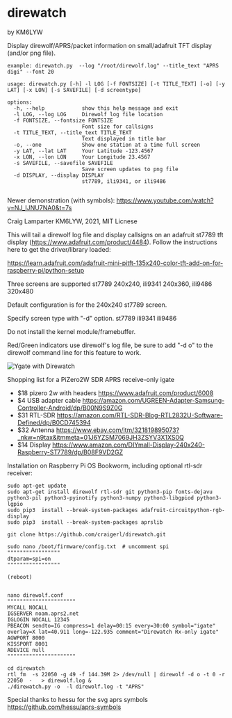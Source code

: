 # direwatch
by KM6LYW

Display direwolf/APRS/packet information on small/adafruit TFT display (and/or png file).

```
example: direwatch.py  --log "/root/direwolf.log" --title_text "APRS digi" --font 20

usage: direwatch.py [-h] -l LOG [-f FONTSIZE] [-t TITLE_TEXT] [-o] [-y LAT] [-x LON] [-s SAVEFILE] [-d screentype]

options:
  -h, --help            show this help message and exit
  -l LOG, --log LOG     Direwolf log file location
  -f FONTSIZE, --fontsize FONTSIZE
                        Font size for callsigns
  -t TITLE_TEXT, --title_text TITLE_TEXT
                        Text displayed in title bar
  -o, --one             Show one station at a time full screen
  -y LAT, --lat LAT     Your Latitude -123.4567
  -x LON, --lon LON     Your Longitude 23.4567
  -s SAVEFILE, --savefile SAVEFILE
                        Save screen updates to png file
  -d DISPLAY, --display DISPLAY
                        st7789, ili9341, or ili9486


```

Newer demonstration (with symbols):  https://www.youtube.com/watch?v=NJ_IJNU7NA0&t=7s

Craig Lamparter KM6LYW,  2021, MIT Licnese

This will tail a direwolf log file and display callsigns on an
adafruit st7789 tft display (https://www.adafruit.com/product/4484).
Follow the instructions here to get the driver/library loaded:

https://learn.adafruit.com/adafruit-mini-pitft-135x240-color-tft-add-on-for-raspberry-pi/python-setup

Three screens are supported st7789 240x240, ili9341 240x360, ili9486 320x480

Default configuration is for the 240x240 st7789 screen.  

Specify screen type with "-d" option.
   st7789
   ili9341
   ili9486

Do not install the kernel module/framebuffer.

Red/Green indicators use direwolf's log file, be sure to add "-d o" to
the direwolf command line for this feature to work.


![Ygate with Direwatch](http://craiger.org/direwatch.png)


Shopping list for a PiZero2W SDR APRS receive-only igate

- $18 pizero 2w with headers https://www.adafruit.com/product/6008
- $4  USB adapter cable      https://amazon.com/UGREEN-Adapter-Samsung-Controller-Android/dp/B00N9S9Z0G
- $31 RTL-SDR                https://amazon.com/RTL-SDR-Blog-RTL2832U-Software-Defined/dp/B0CD745394
- $32 Antenna                https://www.ebay.com/itm/321819895073?_nkw=n9tax&itmmeta=01J6YZSM7069JH3ZSYV3X1XS0Q
- $14 Display                https://www.amazon.com/DIYmall-Display-240x240-Raspberry-ST7789/dp/B08F9VD2GZ



Installation on Raspberry Pi OS Bookworm, including optional rtl-sdr receiver:
```
sudo apt-get update
sudo apt-get install direwolf rtl-sdr git python3-pip fonts-dejavu python3-pil python3-pyinotify python3-numpy python3-libgpiod python3-lgpio
sudo pip3  install --break-system-packages adafruit-circuitpython-rgb-display
sudo pip3  install --break-system-packages aprslib

git clone https://github.com/craigerl/direwatch.git

sudo nano /boot/firmware/config.txt  # uncomment spi
"""""""""""""""""
dtparam=spi=on
"""""""""""""""""

(reboot)


nano direwolf.conf
""""""""""""""""""""""
MYCALL NOCALL
IGSERVER noam.aprs2.net
IGLOGIN NOCALL 12345
PBEACON sendto=IG compress=1 delay=00:15 every=30:00 symbol="igate" overlay=X lat=40.911 long=-122.935 comment="Direwatch Rx-only igate"
AGWPORT 8000
KISSPORT 8001
ADEVICE null
""""""""""""""""""""""

cd direwatch
rtl_fm  -s 22050 -g 49 -f 144.39M 2> /dev/null | direwolf -d o -t 0 -r 22050  -   > direwolf.log &
./direwatch.py -o  -l direwolf.log -t "APRS"

```

Special thanks to hessu for the svg aprs symbols https://github.com/hessu/aprs-symbols
